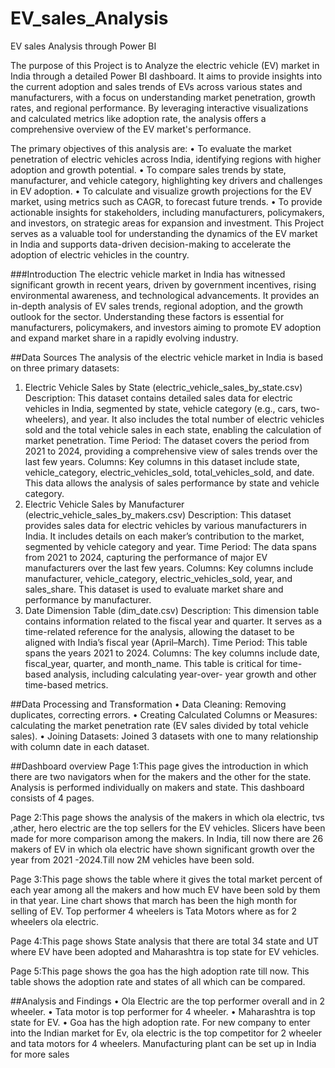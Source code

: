 # EV_sales_Analysis
EV sales Analysis through Power BI

The purpose of this Project is to Analyze the electric vehicle (EV) market in India through a detailed Power BI dashboard. It aims to provide insights into the current adoption and sales trends of EVs across various states and manufacturers, with a focus on understanding market penetration, growth rates, and regional performance. By leveraging interactive visualizations and calculated metrics like adoption rate, the analysis offers a comprehensive overview of the EV market's performance.

The primary objectives of this analysis are:
•	To evaluate the market penetration of electric vehicles across India, identifying regions with higher adoption and growth potential.
•	To compare sales trends by state, manufacturer, and vehicle category, highlighting key drivers and challenges in EV adoption.
•	To calculate and visualize growth projections for the EV market, using metrics such as CAGR, to forecast future trends.
•	To provide actionable insights for stakeholders, including manufacturers, policymakers, and investors, on strategic areas for expansion and investment.
This Project serves as a valuable tool for understanding the dynamics of the EV market in India and supports data-driven decision-making to accelerate the adoption of electric vehicles in the country.


###Introduction
The electric vehicle market in India has witnessed significant growth in recent years, driven by government incentives, rising environmental awareness, and technological advancements. It provides an in-depth analysis of EV sales trends, regional adoption, and the growth outlook for the sector. Understanding these factors is essential for manufacturers, policymakers, and investors aiming to promote EV adoption and expand market share in a rapidly evolving industry.


##Data Sources
The analysis of the electric vehicle market in India is based on three primary datasets:
1.	Electric Vehicle Sales by State (electric_vehicle_sales_by_state.csv)
    Description: This dataset contains detailed sales data for electric vehicles in India, segmented by state, vehicle category (e.g., cars, two-wheelers), and 
                year. It also includes the total number of electric vehicles sold and the total vehicle sales in each state, enabling the calculation of market 
                penetration.
    Time Period: The dataset covers the period from 2021 to 2024, providing a comprehensive view of sales trends over the last few years.
    Columns: Key columns in this dataset include state, vehicle_category, electric_vehicles_sold, total_vehicles_sold, and date. This data allows the analysis of 
            sales performance by state and vehicle category.
2.	Electric Vehicle Sales by Manufacturer (electric_vehicle_sales_by_makers.csv)
  	Description: This dataset provides sales data for electric vehicles by various manufacturers in India. It includes details on each maker’s contribution to the 
                market, segmented by vehicle category and year.
    Time Period: The data spans from 2021 to 2024, capturing the performance of major EV manufacturers over the last few years.
    Columns: Key columns include manufacturer, vehicle_category, electric_vehicles_sold, year, and sales_share. This dataset is used to evaluate market share and 
             performance by manufacturer.
3.	Date Dimension Table (dim_date.csv)
    Description: This dimension table contains information related to the fiscal year and quarter. It serves as a time-related reference for the analysis, allowing 
                the dataset to be aligned with India’s fiscal year (April–March).
    Time Period: This table spans the years 2021 to 2024.
    Columns: The key columns include date, fiscal_year, quarter, and month_name. This table is critical for time-based analysis, including calculating year-over- 
             year growth and other time-based metrics.

##Data Processing and Transformation
•	Data Cleaning: Removing duplicates, correcting errors.
•	Creating Calculated Columns or Measures: calculating the market penetration rate (EV sales divided by total vehicle sales).
•	Joining Datasets: Joined 3 datasets with one to many relationship with column date in each dataset.

##Dashboard overview
Page 1:This page gives the introduction in which there are two navigators when for the makers and the other for the state. Analysis is performed individually on makers and state. This dashboard consists of 4 pages.

Page 2:This page shows the analysis of the makers in which ola electric, tvs ,ather, hero electric are the top sellers for the EV vehicles. Slicers have been made for more comparison among the makers. In India, till now there are 26 makers of EV in which ola electric have shown significant growth over the year from 2021 -2024.Till now 2M vehicles have been sold.

Page 3:This page shows the table where it gives the total market percent of each year among all the makers and how much EV have been sold by them in that year. Line chart shows that march has been the high month for selling of EV. Top performer 4 wheelers is Tata Motors where as for 2 wheelers ola electric.

Page 4:This page shows State analysis that there are total 34 state and UT where EV have been adopted and Maharashtra is top state for EV vehicles.   

Page 5:This page shows the goa has the high adoption rate till now. This table shows the adoption rate and states of all which can be compared.


##Analysis and Findings
•	Ola Electric are the top performer overall and in 2 wheeler.
•	Tata motor is top performer for 4 wheeler.
•	Maharashtra is top state for EV.
•	Goa has the high adoption rate.
For new company to enter into the Indian market for Ev, ola electric is the top competitor for 2 wheeler and tata motors for 4 wheelers. Manufacturing plant can be set up in India for more sales


